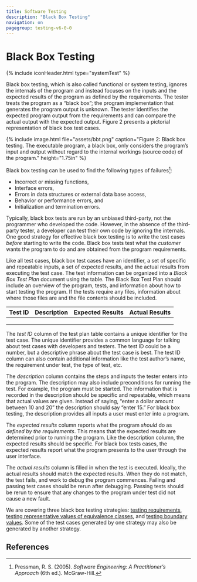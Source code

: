 ```yaml
---
title: Software Testing
description: "Black Box Testing"
navigation: on
pagegroup: testing-v6-0-0
--- 
```


# Black Box Testing
{% include iconHeader.html type="systemTest" %}

Black box testing, which is also called functional or system testing,
ignores the internals of the program and instead focuses on the inputs
and the expected results of the program as defined by the requirements.
The tester treats the program as a “black box”; the program
implementation that generates the program output is unknown. The tester
identifies the expected program output from the requirements and can
compare the actual output with the expected output. Figure 2 presents a
pictorial representation of black box test cases.

{% include image.html file="assets/bbt.png" caption="Figure 2: Black box testing. The executable program, a black box, only considers the program’s input and output without regard to the internal workings (source code) of the program." height="1.75in" %}
  
Black box testing can be used to find the following types of failures[^Pre]:

-   Incorrect or missing functions,
-   Interface errors,
-   Errors in data structures or external data base access,
-   Behavior or performance errors, and
-   Initialization and termination errors.

Typically, black box tests are run by an unbiased third-party, not the
programmer who developed the code. However, in the absence of the
third-party tester, a developer can test their own code by ignoring the
internals. One good strategy for effective black box testing is to write
the test cases *before* starting to write the code. Black box tests test
what the *customer* wants the program to do and are obtained from the
program requirements.

Like all test cases, black box test cases have an identifier, a set of
specific and repeatable inputs, a set of expected results, and the
actual results from executing the test case. The test information can be
organized into a *Black Box Test Plan* document using the table. The Black Box Test Plan should include an overview of the program,
tests, and information about how to start testing the program. If the
tests require any files, information about where those files are and the
file contents should be included.

| Test ID | Description | Expected Results | Actual Results |
|---------|-------------|------------------|----------------|
|         |             |                  |                |
|         |             |                  |                |
|         |             |                  |                |
                                              

The *test ID* column of the test plan table contains a unique identifier
for the test case. The unique identifier provides a common language for
talking about test cases with developers and testers. The test ID could
be a number, but a descriptive phrase about the test case is best. The
test ID column can also contain additional information like the test
author’s name, the requirement under test, the type of test, etc.

The *description* column contains the steps and inputs the tester enters
into the program. The description may also include preconditions for
running the test. For example, the program must be started. The
information that is recorded in the description should be specific and
repeatable, which means that actual values are given. Instead of saying,
“enter a dollar amount between 10 and 20” the description should say
“enter 15.” For black box testing, the description provides all inputs a
user must enter into a program.

The *expected results* column reports what the program *should* do as
*defined by the requirements*. This means that the expected results are
determined prior to running the program. Like the description column,
the expected results should be specific. For black box tests cases, the
expected results report what the program presents to the user through
the user interface.

The *actual results* column is filled in when the test is executed.
Ideally, the actual results should match the expected results. When they
do not match, the test fails, and work to debug the program commences.
Failing and passing test cases should be rerun after debugging. Passing
tests should be rerun to ensure that any changes to the program under
test did not cause a new fault.

We are covering three black box testing strategies: [testing
requirements](bbt-requirements), [testing representative values of equivalence classes](bbt-equivalence), and
[testing boundary values](bbt-boundary). Some of the test cases generated by one
strategy may also be generated by another strategy.

## References

[^Pre]: Pressman, R. S. (2005). *Software Engineering: A Practitioner’s Approach* (6th ed.). McGraw-Hill.